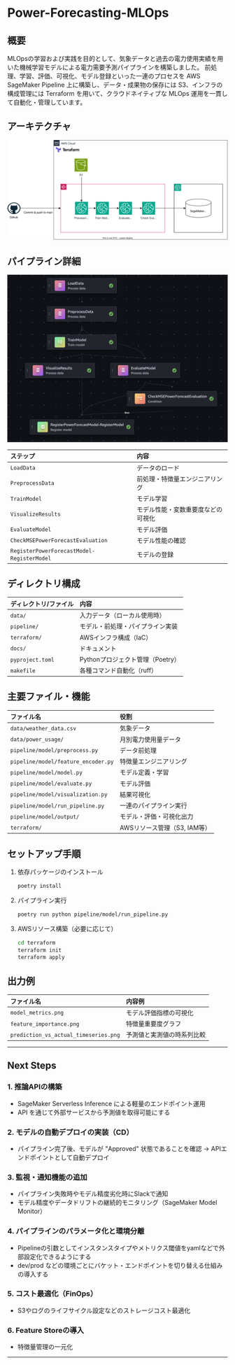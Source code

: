 # Power-Forecasting-MLOps

## 概要

MLOpsの学習および実践を目的として、気象データと過去の電力使用実績を用いた機械学習モデルによる電力需要予測パイプラインを構築しました。
前処理、学習、評価、可視化、モデル登録といった一連のプロセスを AWS SageMaker Pipeline 上に構築し、データ・成果物の保存には S3、インフラの構成管理には Terraform を用いて、クラウドネイティブな MLOps 運用を一貫して自動化・管理しています。


## アーキテクチャ

![パイプラインimage](images/architecture_diagram.svg)



## パイプライン詳細

![パイプラインimage](images/pipeline_image.png)

| ステップ                                   | 内容                               |
| :----------------------------------------- | :--------------------------------- |
| `LoadData`                                 | データのロード                     |
| `PreprocessData`                           | 前処理・特徴量エンジニアリング     |
| `TrainModel`                               | モデル学習                         |
| `VisualizeResults`                         | モデル性能・変数重要度などの可視化 |
| `EvaluateModel`                            | モデル評価                         |
| `CheckMSEPowerForecastEvaluation`          | モデル性能の確認                   |
| `RegisterPowerForecastModel-RegisterModel` | モデルの登録                       |



## ディレクトリ構成

| ディレクトリ/ファイル | 内容                             |
| :-------------------- | :------------------------------- |
| `data/`               | 入力データ（ローカル使用時）     |
| `pipeline/`           | モデル・前処理・パイプライン実装 |
| `terraform/`          | AWSインフラ構成（IaC）           |
| `docs/`               | ドキュメント                     |
| `pyproject.toml`      | Pythonプロジェクト管理（Poetry） |
| `makefile`            | 各種コマンド自動化（ruff）       |



## 主要ファイル・機能

| ファイル名                          | 役割                         |
| :---------------------------------- | :--------------------------- |
| `data/weather_data.csv`             | 気象データ                   |
| `data/power_usage/`                 | 月別電力使用量データ         |
| `pipeline/model/preprocess.py`      | データ前処理                 |
| `pipeline/model/feature_encoder.py` | 特徴量エンジニアリング       |
| `pipeline/model/model.py`           | モデル定義・学習             |
| `pipeline/model/evaluate.py`        | モデル評価                   |
| `pipeline/model/visualization.py`   | 結果可視化                   |
| `pipeline/model/run_pipeline.py`    | 一連のパイプライン実行       |
| `pipeline/model/output/`            | モデル・評価・可視化出力     |
| `terraform/`                        | AWSリソース管理（S3, IAM等） |





## セットアップ手順

1. 依存パッケージのインストール
   ```sh
   poetry install
   ```

2. パイプライン実行
   ```sh
   poetry run python pipeline/model/run_pipeline.py
   ```

3. AWSリソース構築（必要に応じて）
   ```sh
   cd terraform
   terraform init
   terraform apply
   ```



## 出力例

| ファイル名                            | 内容例                     |
| :------------------------------------ | :------------------------- |
| `model_metrics.png`                   | モデル評価指標の可視化     |
| `feature_importance.png`              | 特徴量重要度グラフ         |
| `prediction_vs_actual_timeseries.png` | 予測値と実測値の時系列比較 |

---


## Next Steps

### 1. 推論APIの構築
- SageMaker Serverless Inference による軽量のエンドポイント運用
- API を通じて外部サービスから予測値を取得可能にする

### 2. モデルの自動デプロイの実装（CD）
- パイプライン完了後、モデルが "Approved" 状態であることを確認 → APIエンドポイントとして自動デプロイ

### 3.  監視・通知機能の追加
- パイプライン失敗時やモデル精度劣化時にSlackで通知
- モデル精度やデータドリフトの継続的モニタリング（SageMaker Model Monitor）

### 4. パイプラインのパラメータ化と環境分離
- Pipelineの引数としてインスタンスタイプやメトリクス閾値をyamlなどで外部設定化できるようにする
- dev/prod などの環境ごとにバケット・エンドポイントを切り替える仕組みの導入する

### 5.  コスト最適化（FinOps）
- S3やログのライフサイクル設定などのストレージコスト最適化

### 6. Feature Storeの導入
- 特徴量管理の一元化

---